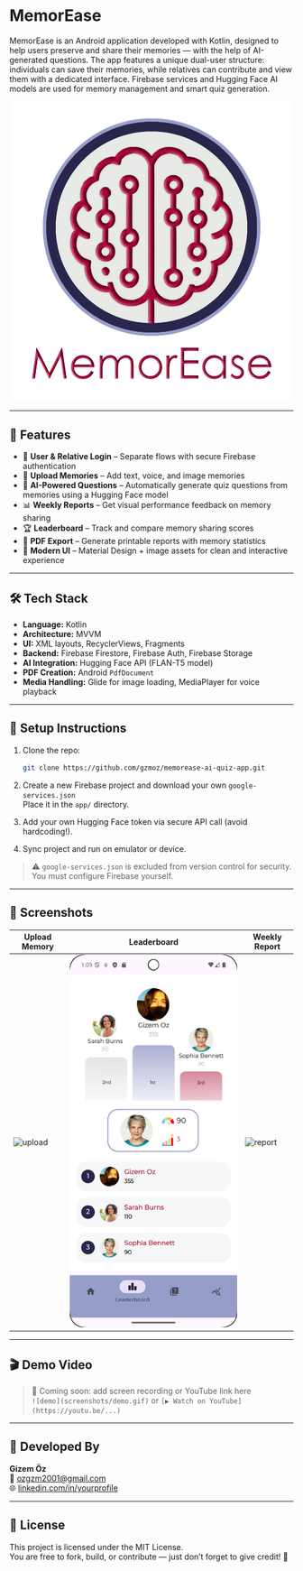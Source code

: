 # MemorEase 

MemorEase is an Android application developed with Kotlin, designed to help users preserve and share their memories — with the help of AI-generated questions. The app features a unique dual-user structure: individuals can save their memories, while relatives can contribute and view them with a dedicated interface. Firebase services and Hugging Face AI models are used for memory management and smart quiz generation.

![MemorEase Logo](app/src/main/res/drawable/logowname.png)

---

## 🎯 Features

- 🔐 **User & Relative Login** – Separate flows with secure Firebase authentication
- 📝 **Upload Memories** – Add text, voice, and image memories
- 🤖 **AI-Powered Questions** – Automatically generate quiz questions from memories using a Hugging Face model
- 📊 **Weekly Reports** – Get visual performance feedback on memory sharing
- 🏆 **Leaderboard** – Track and compare memory sharing scores
- 📄 **PDF Export** – Generate printable reports with memory statistics
- 🎨 **Modern UI** – Material Design + image assets for clean and interactive experience

---

## 🛠️ Tech Stack

- **Language:** Kotlin
- **Architecture:** MVVM
- **UI:** XML layouts, RecyclerViews, Fragments
- **Backend:** Firebase Firestore, Firebase Auth, Firebase Storage
- **AI Integration:** Hugging Face API (FLAN-T5 model)
- **PDF Creation:** Android `PdfDocument`
- **Media Handling:** Glide for image loading, MediaPlayer for voice playback

---

## 🔧 Setup Instructions

1. Clone the repo:
    ```bash
    git clone https://github.com/gzmoz/memorease-ai-quiz-app.git
    ```

2. Create a new Firebase project and download your own `google-services.json`  
   Place it in the `app/` directory.

3. Add your own Hugging Face token via secure API call (avoid hardcoding!).

4. Sync project and run on emulator or device.

> ⚠️ `google-services.json` is excluded from version control for security. You must configure Firebase yourself.

---

## 📸 Screenshots

| Upload Memory | Leaderboard | Weekly Report |
|---------------|-------------|---------------|
| ![upload](screenshots/upload.png) | ![leaderboard](screenshots/leaderboard.png) | ![report](screenshots/report.png) |

---

## 🎬 Demo Video

> 🧪 Coming soon: add screen recording or YouTube link here  
> `![demo](screenshots/demo.gif)` or `[▶️ Watch on YouTube](https://youtu.be/...)`

---

## 👤 Developed By

**Gizem Öz**  
📧 ozgzm2001@gmail.com  
🌐 [linkedin.com/in/yourprofile](https://linkedin.com/in/yourprofile)

---

## 📜 License

This project is licensed under the MIT License.  
You are free to fork, build, or contribute — just don’t forget to give credit! 💙


